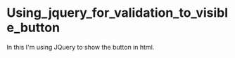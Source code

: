 # Using_jquery_for_validation_to_visible_button
In this I'm using JQuery to show the button in html.
